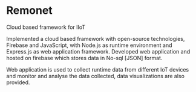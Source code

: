 # Remonet
Cloud based framework for IIoT

Implemented a cloud based framework with open-source technologies, Firebase and JavaScript, with Node.js as runtime environment and Express.js as web application framework.
Developed web application and hosted on firebase which stores data in No-sql [JSON] format.

Web application is used to collect runtime data from different IoT devices and monitor and analyse the data collected, data visualizations
 are also provided.
